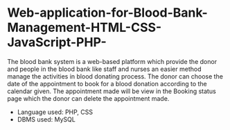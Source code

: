# Web-application-for-Blood-Bank-Management-HTML-CSS-JavaScript-PHP-
The blood bank system is a web-based platform which provide the donor and people in the blood bank like staff and nurses an easier method manage the activities in blood donating process. The donor can choose the date of the appointment to book for a blood donation according to the calendar given. The appointment made will be view in the Booking status page which the donor can delete the appointment made. 
- Language used: PHP, CSS
- DBMS used: MySQL
